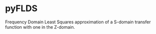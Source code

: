 # pyFLDS
Frequency Domain Least Squares approximation of a S-domain transfer function with one in the Z-domain.
